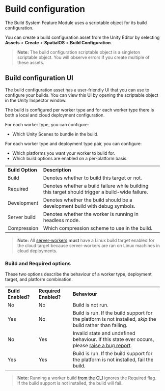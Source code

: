 # Build configuration

The Build System Feature Module uses a scriptable object for its build configuration.

You can create a build configuration asset from the Unity Editor by selecting **Assets** > **Create** > **SpatialOS** > **Build Configuration**.

> **Note:** The build configuration scriptable object is a singleton scriptable object. You will observe errors if you create multiple of these assets.

## Build configuration UI

The build configuration asset has a user-friendly UI that you can use to configure your builds. You can view this UI by opening the scriptable object in the Unity Inspector window.

The build is configured per worker type and for each worker type there is both a local and cloud deployment configuration.

For each worker type, you can configure:

* Which Unity Scenes to bundle in the build.

For each worker type and deployment type pair, you can configure:

* Which platforms you want your worker to build for.
* Which build options are enabled on a per-platform basis.

| | |
|---|---|
| **Build Option** | **Description** |
| Build | Denotes whether to build this target or not. |
| Required | Denotes whether a build failure while building this target should trigger a build-wide failure. |
| Development | Denotes whether the build should be a development build with debug symbols. |
| Server build | Denotes whether the worker is running in headless mode. |
| Compression | Which compression scheme to use in the build. |

> **Note:** All [server-workers]({{urlRoot}}/reference/glossary#server-worker) **must** have a Linux build target enabled for the cloud target because server-workers are ran on Linux machines in cloud deployments.

### Build and Required options

These two options describe the behaviour of a worker type, deployment target, and platform combination.

| | | |
|---|---|---|
|**Build Enabled?**|**Required Enabled?**|**Behaviour**|
| No | No | Build is not run. |
| Yes | No | Build is run. If the build support for the platform is not installed, _skip_ the build rather than failing. |
| No | Yes | Invalid state and undefined behaviour. If this state ever occurs, please [raise a bug report](https://github.com/spatialos/gdk-for-unity/issues/new). |
| Yes | Yes | Build is run. If the build support for the platform is not installed, fail the build. |

> **Note:** Running a worker build [from the CLI]({{urlRoot}}/modules/build-system/cli) ignores the Required flag. If the build support is not installed, the build will fail.
